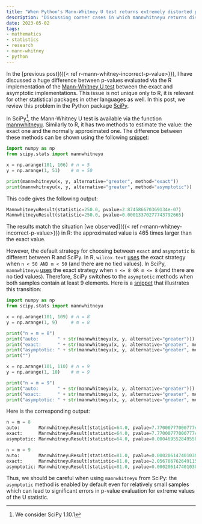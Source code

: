 ```yaml
---
title: "When Python's Mann-Whitney U test returns extremely distorted p-values"
description: "Discussing corner cases in which mannwhitneyu returns distorted p-values"
date: 2023-05-02
tags:
- mathematics
- statistics
- research
- mann-whitney
- python
---
```


In the [previous post]({{< ref r-mann-whitney-incorrect-p-value>}}),
  I have discussed a huge difference between p-values evaluated via the R implementation of
  the [Mann-Whitney U test](https://en.wikipedia.org/wiki/Mann%E2%80%93Whitney_U_test)
  between the exact and asymptotic implementations.
This issue is not unique only to R, it is relevant for other statistical packages in other languages as well.
In this post, we review this problem in the Python package [SciPy](https://scipy.org/).

<!--more-->

In SciPy[^1], the Mann-Whitney U test is available via the function
  [mannwhitneyu](https://docs.scipy.org/doc/scipy/reference/generated/scipy.stats.mannwhitneyu.html).
Similarly to R, it has two methods to estimate the value: the exact one and the normally approximated one.
The difference between these methods can be shown using the following [snippet](https://trinket.io/python3/204b37a1b1):

[^1]: We consider SciPy 1.10.1


```python
import numpy as np
from scipy.stats import mannwhitneyu

x = np.arange(101, 106) # n = 5
y = np.arange(1, 51)    # m = 50

print(mannwhitneyu(x, y, alternative="greater", method="exact"))
print(mannwhitneyu(x, y, alternative="greater", method="asymptotic"))
```

This code gives the following output:

```python
MannwhitneyuResult(statistic=250.0, pvalue=2.874586670369134e-07)
MannwhitneyuResult(statistic=250.0, pvalue=0.00013370277743792665)
```

The results match the situation [we observed]({{< ref r-mann-whitney-incorrect-p-value>}}) in R:
  the approximated value is 465 times larger than the exact value.

However, the default strategy for choosing between `exact` and `asymptotic` is different between R and SciPy.
In R, `wilcox.text` [uses](https://github.com/wch/r-source/blob/tags/R-4-3-0/src/library/stats/R/wilcox.test.R#L279)
  the exact strategy when `n < 50 AND m < 50` (and there are no tied values).
In SciPy, `mannwhitneyu` [uses](https://github.com/scipy/scipy/blob/v1.10.1/scipy/stats/_mannwhitneyu.py#L236)
  the exact strategy when `n <= 8 OR m <= 8` (and there are no tied values).
Therefore, SciPy switches to the `asymptotic` methods when both samples contain at least 9 elements.
Here is a [snippet](https://trinket.io/python3/acd4dac09d) that illustrates this transition:

```python
import numpy as np
from scipy.stats import mannwhitneyu

x = np.arange(101, 109) # n = 8
y = np.arange(1, 9)     # m = 8

print("n = m = 8")
print("auto:       " + str(mannwhitneyu(x, y, alternative="greater")))
print("exact:      " + str(mannwhitneyu(x, y, alternative="greater", method="exact")))
print("asymptotic: " + str(mannwhitneyu(x, y, alternative="greater", method="asymptotic")))
print("")

x = np.arange(101, 110) # n = 9
y = np.arange(1, 10)    # m = 9

print("n = m = 9")
print("auto:       " + str(mannwhitneyu(x, y, alternative="greater")))
print("exact:      " + str(mannwhitneyu(x, y, alternative="greater", method="exact")))
print("asymptotic: " + str(mannwhitneyu(x, y, alternative="greater", method="asymptotic")))
```

Here is the corresponding output:

```python
n = m = 8
auto:       MannwhitneyuResult(statistic=64.0, pvalue=7.77000777000777e-05)
exact:      MannwhitneyuResult(statistic=64.0, pvalue=7.77000777000777e-05)
asymptotic: MannwhitneyuResult(statistic=64.0, pvalue=0.00046955284955859495)

n = m = 9
auto:       MannwhitneyuResult(statistic=81.0, pvalue=0.00020614740103084563)
exact:      MannwhitneyuResult(statistic=81.0, pvalue=2.0567667626491154e-05)
asymptotic: MannwhitneyuResult(statistic=81.0, pvalue=0.00020614740103084563)
```

Thus, we should be careful when using `mannwhitneyu` from SciPy:
  the `asymptotic` method is enabled by default even for relatively small samples
  which can lead to significant errors in p-value evaluation for extreme values of the U statistic.